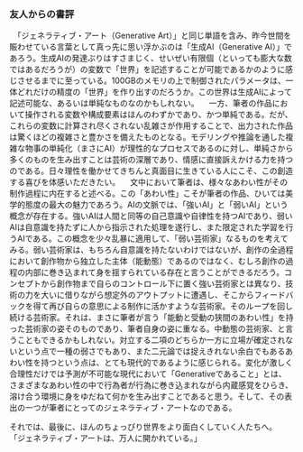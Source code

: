 ### 友人からの書評

　「ジェネラティブ・アート（Generative Art）」と同じ単語を含み、昨今世間を賑わせている言葉として真っ先に思い浮かぶのは「生成AI（Generative AI）」であろう。生成AIの発達ぶりはすさまじく、せいぜい有限個（といっても膨大な数ではあるだろうが）の変数で「世界」を記述することが可能であるかのように感じさせるまでに至っている。100GBのメモリの上で制御されたパラメータは、一体どれだけの精度の「世界」を作り出すのだろうか。この世界は生成AIによって記述可能な、あるいは単純なものなのかもしれない。
　一方、筆者の作品において操作される変数や構成要素はほんのわずかであり、かつ単純である。だが、これらの変数に計算され尽くされない乱雑さが作用することで、出力された作品は驚くほどの複雑さと豊かさを備えたものとなる。モデリングや推論を通した複雑な物事の単純化（まさにAI）が理性的なプロセスであるのに対し、単純さから多くのものを生み出すことは芸術の深層であり、情感に直接訴えかける力を持つのである。日々理性を働かせてきちんと真面目に生きている人にこそ、この創造する喜びを体感いただきたい。
　文中において筆者は、様々なあわい性がその制作過程に内在すると述べる。この「あわい性」こそが筆者の作品、ひいては美学的態度の最大の魅力であろう。AIの文脈では、「強いAI」と「弱いAI」という概念が存在する。強いAIは人間と同等の自己意識や自律性を持つAIであり、弱いAIは自意識を持たずに人から指示された処理を遂行し、また限定された学習を行うAIである。この概念を少々乱暴に適用して、「弱い芸術家」なるものを考えてみる。弱い芸術家は、もちろん自意識を持たないわけではないが、創作の全過程において創作物から独立した主体（能動態）であるのではなく、むしろ創作の過程の内部に巻き込まれて身を揺すられている存在と言うことができるだろう。コンセプトから創作物まで自らのコントロール下に置く強い芸術家とは異なり、技術の力を大いに借りながら想定外のアウトプットに遭遇し、そこからフィードバックを得て再び自らの意思による制作に活かすような芸術家。そのループを回し続ける芸術家。それは、まさに筆者が言う「能動と受動の狭間のあわい性」を持った芸術家の姿そのものであり、筆者自身の姿に重なる。中動態の芸術家、と言うこともできるかもしれない。対立する二項のどちらか一方に立場が確定されないという点で一種の弱さでもあり、また二元論では捉えきれない余白でもあるあわい性を持つという点は、とても現代的であるように感じられる。変化が激しく合理性だけでは予測が不可能な現代において「Generativeであること」とは、さまざまなあわい性の中で行為者が行為に巻き込まれながら内蔵感覚をひらき、溶け合う環境に身をゆだねて何かを生み出すことであると思う。そして、その表出の一つが筆者にとってのジェネラティブ・アートなのである。  

それでは、最後に、ほんのちょっぴり世界をより面白くしていく人たちへ。  
「ジェネラティブ・アートは、万人に開かれている。」
